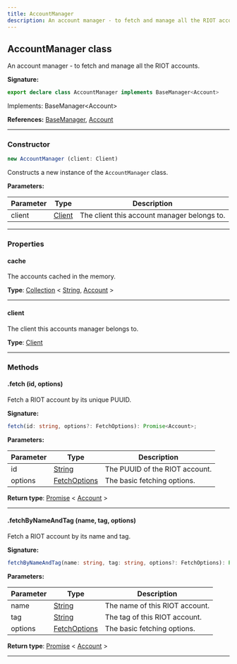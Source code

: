 ```yaml
---
title: AccountManager
description: An account manager - to fetch and manage all the RIOT accounts.
---
```


## AccountManager class

An account manager - to fetch and manage all the RIOT accounts.

**Signature:**

```ts
export declare class AccountManager implements BaseManager<Account> 
```

Implements: BaseManager<Account\>

**References:** [BaseManager](/shieldbow/api/BaseManager.md), [Account](/shieldbow/api/Account.md)

---

### Constructor

```ts
new AccountManager (client: Client)
```

Constructs a new instance of the `AccountManager` class.

**Parameters:**

| Parameter | Type | Description |
| --------- | ---- | ----------- |
| client | [Client](/shieldbow/api/Client.md) | The client this account manager belongs to. |
---

### Properties

#### cache

The accounts cached in the memory.



**Type**: [Collection](https://discord.js.org/#/docs/collection/stable/class/Collection) \< [String](https://developer.mozilla.org/en-US/docs/Web/JavaScript/Reference/Global_Objects/String), [Account](/shieldbow/api/Account.md) \>

---

#### client

The client this accounts manager belongs to.



**Type**: [Client](/shieldbow/api/Client.md)

---

### Methods

#### .fetch (id, options)

Fetch a RIOT account by its unique PUUID.




**Signature:**

```ts
fetch(id: string, options?: FetchOptions): Promise<Account>;
```

**Parameters:**

| Parameter | Type | Description |
| --------- | ---- | ----------- |
| id | [String](https://developer.mozilla.org/en-US/docs/Web/JavaScript/Reference/Global_Objects/String) | The PUUID of the RIOT account. |
| options | [FetchOptions](/shieldbow/api/FetchOptions.md) | The basic fetching options. |

**Return type**: [Promise](https://developer.mozilla.org/en-US/docs/Web/JavaScript/Reference/Global_Objects/Promise) \< [Account](/shieldbow/api/Account.md) \>

---

#### .fetchByNameAndTag (name, tag, options)

Fetch a RIOT account by its name and tag.




**Signature:**

```ts
fetchByNameAndTag(name: string, tag: string, options?: FetchOptions): Promise<Account>;
```

**Parameters:**

| Parameter | Type | Description |
| --------- | ---- | ----------- |
| name | [String](https://developer.mozilla.org/en-US/docs/Web/JavaScript/Reference/Global_Objects/String) | The name of this RIOT account. |
| tag | [String](https://developer.mozilla.org/en-US/docs/Web/JavaScript/Reference/Global_Objects/String) | The tag of this RIOT account. |
| options | [FetchOptions](/shieldbow/api/FetchOptions.md) | The basic fetching options. |

**Return type**: [Promise](https://developer.mozilla.org/en-US/docs/Web/JavaScript/Reference/Global_Objects/Promise) \< [Account](/shieldbow/api/Account.md) \>

---

